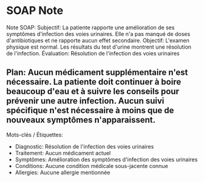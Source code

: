 # SOAP Note

Note SOAP:
Subjectif: La patiente rapporte une amélioration de ses symptômes d'infection des voies urinaires. Elle n'a pas manqué de doses d'antibiotiques et ne rapporte aucun effet secondaire.
Objectif: L'examen physique est normal. Les résultats du test d'urine montrent une résolution de l'infection.
Évaluation: Résolution de l'infection des voies urinaires
## Plan: Aucun médicament supplémentaire n'est nécessaire. La patiente doit continuer à boire beaucoup d'eau et à suivre les conseils pour prévenir une autre infection. Aucun suivi spécifique n'est nécessaire à moins que de nouveaux symptômes n'apparaissent.
Mots-clés / Étiquettes:
- Diagnostic: Résolution de l'infection des voies urinaires
- Traitement: Aucun médicament actuel
- Symptômes: Amélioration des symptômes d'infection des voies urinaires
- Conditions: Aucune condition médicale sous-jacente connue
- Allergies: Aucune allergie mentionnée

